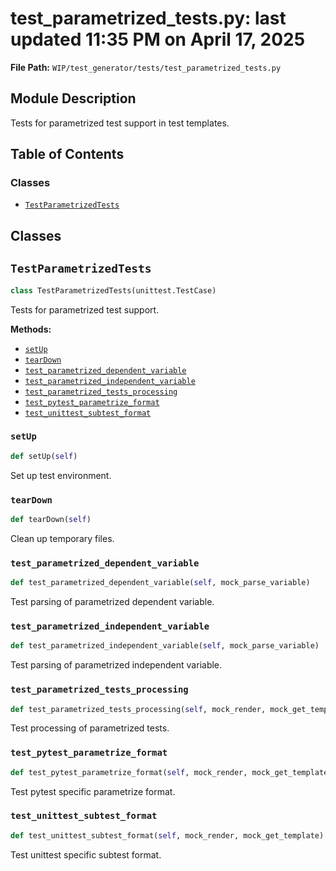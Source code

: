 # test_parametrized_tests.py: last updated 11:35 PM on April 17, 2025

**File Path:** `WIP/test_generator/tests/test_parametrized_tests.py`

## Module Description

Tests for parametrized test support in test templates.

## Table of Contents

### Classes

- [`TestParametrizedTests`](#testparametrizedtests)

## Classes

## `TestParametrizedTests`

```python
class TestParametrizedTests(unittest.TestCase)
```

Tests for parametrized test support.

**Methods:**

- [`setUp`](#setup)
- [`tearDown`](#teardown)
- [`test_parametrized_dependent_variable`](#test_parametrized_dependent_variable)
- [`test_parametrized_independent_variable`](#test_parametrized_independent_variable)
- [`test_parametrized_tests_processing`](#test_parametrized_tests_processing)
- [`test_pytest_parametrize_format`](#test_pytest_parametrize_format)
- [`test_unittest_subtest_format`](#test_unittest_subtest_format)

### `setUp`

```python
def setUp(self)
```

Set up test environment.

### `tearDown`

```python
def tearDown(self)
```

Clean up temporary files.

### `test_parametrized_dependent_variable`

```python
def test_parametrized_dependent_variable(self, mock_parse_variable)
```

Test parsing of parametrized dependent variable.

### `test_parametrized_independent_variable`

```python
def test_parametrized_independent_variable(self, mock_parse_variable)
```

Test parsing of parametrized independent variable.

### `test_parametrized_tests_processing`

```python
def test_parametrized_tests_processing(self, mock_render, mock_get_template)
```

Test processing of parametrized tests.

### `test_pytest_parametrize_format`

```python
def test_pytest_parametrize_format(self, mock_render, mock_get_template)
```

Test pytest specific parametrize format.

### `test_unittest_subtest_format`

```python
def test_unittest_subtest_format(self, mock_render, mock_get_template)
```

Test unittest specific subtest format.
